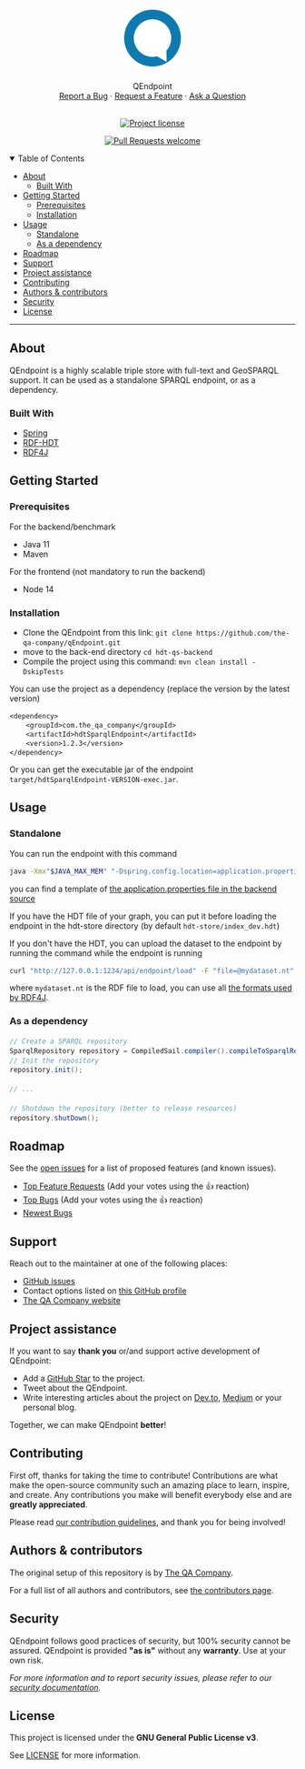 <h1 align="center">
  <a href="https://github.com/the-qa-company/qEndpoint">
    <!-- Please provide path to your logo here -->
    <img src="docs/images/logo.svg" alt="Logo" width="100" height="100">
  </a>
</h1>

<div align="center">
  QEndpoint
  <br />
  <a href="https://github.com/the-qa-company/qEndpoint/issues/new?assignees=&labels=bug&template=bug.md&title=bug%3A+">Report a Bug</a>
  ·
  <a href="https://github.com/the-qa-company/qEndpoint/issues/new?assignees=&labels=enhancement&template=feature.md&title=feat%3A+">Request a Feature</a>
  ·
  <a href="https://github.com/the-qa-company/qEndpoint/issues/new?assignees=&labels=question&template=support.md&title=support%3A+">Ask a Question</a>
</div>

<div align="center">
<br />

[![Project license](https://img.shields.io/github/license/the-qa-company/qEndpoint.svg?style=flat-square)](LICENSE)

[![Pull Requests welcome](https://img.shields.io/badge/PRs-welcome-ff69b4.svg?style=flat-square)](https://github.com/the-qa-company/qEndpoint/issues?q=is%3Aissue+is%3Aopen+label%3A%22help+wanted%22)

</div>

<details open="open">
<summary>Table of Contents</summary>

- [About](#about)
  - [Built With](#built-with)
- [Getting Started](#getting-started)
  - [Prerequisites](#prerequisites)
  - [Installation](#installation)
- [Usage](#usage)
  - [Standalone](#standalone)
  - [As a dependency](#as-a-dependency)
- [Roadmap](#roadmap)
- [Support](#support)
- [Project assistance](#project-assistance)
- [Contributing](#contributing)
- [Authors & contributors](#authors--contributors)
- [Security](#security)
- [License](#license)

</details>

---

## About

QEndpoint is a highly scalable triple store with full-text and GeoSPARQL support. It can be used as a standalone SPARQL endpoint, or as a dependency.

### Built With

- [Spring](https://spring.io/)
- [RDF-HDT](https://www.rdfhdt.org/)
- [RDF4J](https://rdf4j.org/)

## Getting Started

### Prerequisites

For the backend/benchmark

- Java 11
- Maven

For the frontend (not mandatory to run the backend)

- Node 14

### Installation

- Clone the QEndpoint from this link: `git clone https://github.com/the-qa-company/qEndpoint.git`
- move to the back-end directory `cd hdt-qs-backend`
- Compile the project using this command: `mvn clean install -DskipTests`

You can use the project as a dependency (replace the version by the latest version)

```
<dependency>
    <groupId>com.the_qa_company</groupId>
    <artifactId>hdtSparqlEndpoint</artifactId>
    <version>1.2.3</version>
</dependency>
```

Or you can get the executable jar of the endpoint `target/hdtSparqlEndpoint-VERSION-exec.jar`.

## Usage

### Standalone

You can run the endpoint with this command

```bash
java -Xmx"$JAVA_MAX_MEM" "-Dspring.config.location=application.properties" -jar ENDPOINT_JAR &
```

you can find a template of [the application.properties file in the backend source](hdt-qs-backend/src/main/resources/application-prod.properties)

If you have the HDT file of your graph, you can put it before loading the endpoint in the hdt-store directory (by default `hdt-store/index_dev.hdt`)

If you don't have the HDT, you can upload the dataset to the endpoint by running the command while the endpoint is running

```bash
curl "http://127.0.0.1:1234/api/endpoint/load" -F "file=@mydataset.nt"
```

where `mydataset.nt` is the RDF file to load, you can use all [the formats used by RDF4J](https://rdf4j.org/javadoc/latest/org/eclipse/rdf4j/rio/RDFFormat.html).

### As a dependency

```java
// Create a SPARQL repository
SparqlRepository repository = CompiledSail.compiler().compileToSparqlRepository();
// Init the repository
repository.init();

// ...

// Shutdown the repository (better to release resources)
repository.shutDown();
```

## Roadmap

See the [open issues](https://github.com/the-qa-company/qEndpoint/issues) for a list of proposed features (and known issues).

- [Top Feature Requests](https://github.com/the-qa-company/qEndpoint/issues?q=label%3Aenhancement+is%3Aopen+sort%3Areactions-%2B1-desc) (Add your votes using the 👍 reaction)
- [Top Bugs](https://github.com/the-qa-company/qEndpoint/issues?q=is%3Aissue+is%3Aopen+label%3Abug+sort%3Areactions-%2B1-desc) (Add your votes using the 👍 reaction)
- [Newest Bugs](https://github.com/the-qa-company/qEndpoint/issues?q=is%3Aopen+is%3Aissue+label%3Abug)

## Support

Reach out to the maintainer at one of the following places:

- [GitHub issues](https://github.com/the-qa-company/qEndpoint/issues/new?assignees=&labels=question&template=04_SUPPORT_QUESTION.md&title=support%3A+)
- Contact options listed on [this GitHub profile](https://github.com/the-qa-company)
- [The QA Company website](https://the-qa-company.com/)

## Project assistance

If you want to say **thank you** or/and support active development of QEndpoint:

- Add a [GitHub Star](https://github.com/the-qa-company/qEndpoint) to the project.
- Tweet about the QEndpoint.
- Write interesting articles about the project on [Dev.to](https://dev.to/), [Medium](https://medium.com/) or your personal blog.

Together, we can make QEndpoint **better**!

## Contributing

First off, thanks for taking the time to contribute! Contributions are what make the open-source community such an amazing place to learn, inspire, and create. Any contributions you make will benefit everybody else and are **greatly appreciated**.

Please read [our contribution guidelines](docs/CONTRIBUTING.md), and thank you for being involved!

## Authors & contributors

The original setup of this repository is by [The QA Company](https://github.com/the-qa-company).

For a full list of all authors and contributors, see [the contributors page](https://github.com/the-qa-company/qEndpoint/contributors).

## Security

QEndpoint follows good practices of security, but 100% security cannot be assured.
QEndpoint is provided **"as is"** without any **warranty**. Use at your own risk.

_For more information and to report security issues, please refer to our [security documentation](docs/SECURITY.md)._

## License

This project is licensed under the **GNU General Public License v3**.

See [LICENSE](LICENSE.md) for more information.
